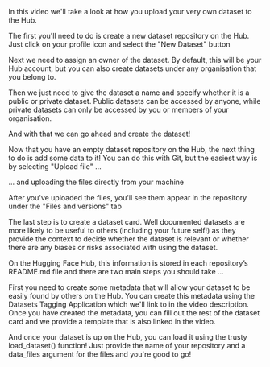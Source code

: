 In this video we'll take a look at how you upload your very own dataset to the Hub.

The first you'll need to do is create a new dataset repository on the Hub. Just click on your profile icon and select the "New Dataset" button

Next we need to assign an owner of the dataset. By default, this will be your Hub account, but you can also create datasets under any organisation that you belong to.

Then we just need to give the dataset a name and specify whether it is a public or private dataset. Public datasets can be accessed by anyone, while private datasets can only be accessed by you or members of your organisation.

And with that we can go ahead and create the dataset!

Now that you have an empty dataset repository on the Hub, the next thing to do is add some data to it! You can do this with Git, but the easiest way is by selecting "Upload file" ...

... and uploading the files directly from your machine

After you've uploaded the files, you'll see them appear in the repository under the "Files and versions" tab

The last step is to create a dataset card. Well documented datasets are more likely to be useful to others (including your future self!) as they provide the context to decide 
whether the dataset is relevant or whether there are any biases or risks associated with using the dataset.

On the Hugging Face Hub, this information is stored in each repository’s README.md file and there are two main steps you should take ...

First you need to create some metadata that will allow your dataset to be easily found by others on the Hub. You can create this metadata using the Datasets Tagging Application which we'll link to in the video description. Once you have created the metadata, you can fill out the rest of the dataset card and we provide a template that is also linked in the video.

And once your dataset is up on the Hub, you can load it using the trusty load_dataset() function! Just provide the name of your repository and a data_files argument for the files and you're good to go!